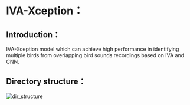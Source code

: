 #  IVA-Xception：

## Introduction：

IVA-Xception model which can achieve high performance in identifying multiple birds from overlapping bird sounds recordings based on IVA and CNN.

## Directory structure：

![dir_structure](IVA-Xception/dir_structure.png )
